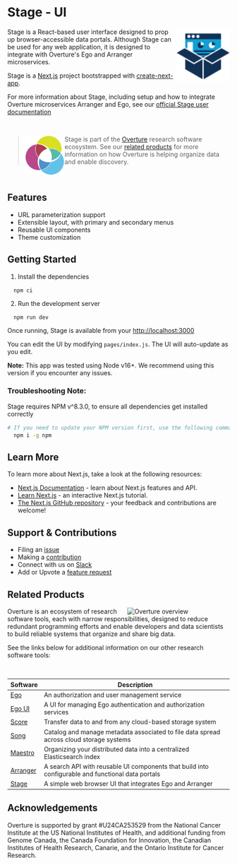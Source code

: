 # Stage - UI

<div>
<img align="right" width="120vw" src="productDMS.svg" alt="arranger-logo"/>
</div>

Stage is a React-based user interface designed to prop up browser-accessible data portals. Although Stage can be used for any web application, it is designed to integrate with Overture's Ego and Arranger microservices.

Stage is a [Next.js](https://nextjs.org/) project bootstrapped with [create-next-app](https://github.com/vercel/next.js/tree/canary/packages/create-next-app).

For more information about Stage, including setup and how to integrate Overture microservices Arranger and Ego, see our [official Stage user documentation](https://www.overture.bio/documentation/stage/)

<!--Blockqoute-->

</br>

> <div>
> <img align="left" src="ov-logo.png" height="90"/>
> </div>
>
> Stage is part of the [Overture](https://www.overture.bio/) research software ecosystem. See our [related products](#related-products) for more information on how Overture is helping organize data and enable discovery.

<!--Blockqoute-->

</br>

## Features

- URL parameterization support
- Extensible layout, with primary and secondary menus
- Reusable UI components
- Theme customization

## Getting Started

1. Install the dependencies

```shell
  npm ci
```

2. Run the development server

```shell
  npm run dev
```

Once running, Stage is available from your [http://localhost:3000](http://localhost:3000)

You can edit the UI by modifying `pages/index.js`. The UI will auto-update as you edit.

**Note:** This app was tested using Node v16+. We recommend using this version if you encounter any issues.

### Troubleshooting Note:

Stage requires NPM v^8.3.0, to ensure all dependencies get installed correctly

```bash
# If you need to update your NPM version first, use the following command:
  npm i -g npm
```

## Learn More

To learn more about Next.js, take a look at the following resources:

- [Next.js Documentation](https://nextjs.org/docs) - learn about Next.js features and API.
- [Learn Next.js](https://nextjs.org/learn) - an interactive Next.js tutorial.
- [The Next.js GitHub repository](https://github.com/vercel/next.js/) - your feedback and contributions are welcome!


## Support & Contributions

- Filing an [issue](https://github.com/overture-stack/stage/issues)
- Making a [contribution](https://github.com/overture-stack/.github/blob/master/CONTRIBUTING.md)
- Connect with us on [Slack](https://join.slack.com/t/overture-bio/shared_invite/zt-21tdumtdh-9fP1TFeLepK4~Lc377rOYw)
- Add or Upvote a [feature request](https://github.com/overture-stack/stage/issues/new?assignees=&labels=&projects=&template=Feature_Requests.md)

## Related Products

<div>
  <img align="right" alt="Overture overview" src="https://www.overture.bio/static/124ca0fede460933c64fe4e50465b235/a6d66/system-diagram.png" width="45%" hspace="5">
</div>

Overture is an ecosystem of research software tools, each with narrow responsibilities, designed to reduce redundant programming efforts and enable developers and data scientists to build reliable systems that organize and share big data.

See the links below for additional information on our other research software tools:

</br>

| Software                                               | Description                                                                                       |
| ------------------------------------------------------ | ------------------------------------------------------------------------------------------------- |
| [Ego](https://github.com/overture-stack/ego)           | An authorization and user management service                                                      |
| [Ego UI](https://github.com/overture-stack/ego-ui)     | A UI for managing Ego authentication and authorization services                                   |
| [Score](https://github.com/overture-stack/score)       | Transfer data to and from any cloud-based storage system                                          |
| [Song](https://github.com/overture-stack/song)         | Catalog and manage metadata associated to file data spread across cloud storage systems           |
| [Maestro](https://github.com/overture-stack/maestro)   | Organizing your distributed data into a centralized Elasticsearch index                           |
| [Arranger](https://github.com/overture-stack/arranger) | A search API with reusable UI components that build into configurable and functional data portals |
| [Stage](https://github.com/overture-stack/stage)       | A simple web browser UI that integrates Ego and Arranger                                          |

## Acknowledgements

Overture is supported by grant #U24CA253529 from the National Cancer Institute at the US National Institutes of Health, and additional funding from Genome Canada, the Canada Foundation for Innovation, the Canadian Institutes of Health Research, Canarie, and the Ontario Institute for Cancer Research.
